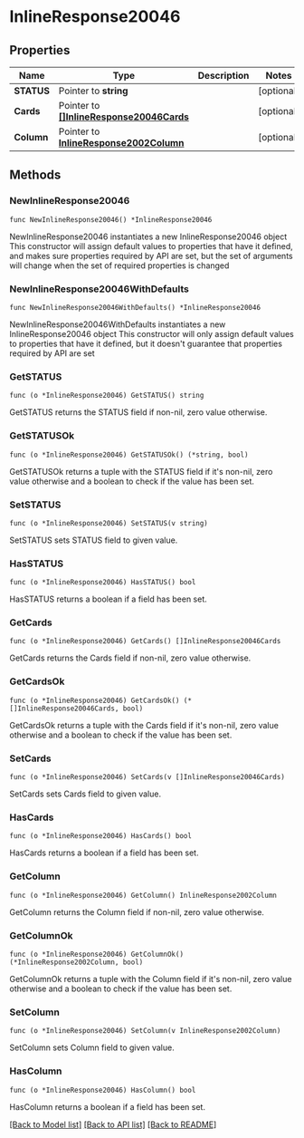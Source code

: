 # InlineResponse20046

## Properties

Name | Type | Description | Notes
------------ | ------------- | ------------- | -------------
**STATUS** | Pointer to **string** |  | [optional] 
**Cards** | Pointer to [**[]InlineResponse20046Cards**](InlineResponse20046Cards.md) |  | [optional] 
**Column** | Pointer to [**InlineResponse2002Column**](InlineResponse2002Column.md) |  | [optional] 

## Methods

### NewInlineResponse20046

`func NewInlineResponse20046() *InlineResponse20046`

NewInlineResponse20046 instantiates a new InlineResponse20046 object
This constructor will assign default values to properties that have it defined,
and makes sure properties required by API are set, but the set of arguments
will change when the set of required properties is changed

### NewInlineResponse20046WithDefaults

`func NewInlineResponse20046WithDefaults() *InlineResponse20046`

NewInlineResponse20046WithDefaults instantiates a new InlineResponse20046 object
This constructor will only assign default values to properties that have it defined,
but it doesn't guarantee that properties required by API are set

### GetSTATUS

`func (o *InlineResponse20046) GetSTATUS() string`

GetSTATUS returns the STATUS field if non-nil, zero value otherwise.

### GetSTATUSOk

`func (o *InlineResponse20046) GetSTATUSOk() (*string, bool)`

GetSTATUSOk returns a tuple with the STATUS field if it's non-nil, zero value otherwise
and a boolean to check if the value has been set.

### SetSTATUS

`func (o *InlineResponse20046) SetSTATUS(v string)`

SetSTATUS sets STATUS field to given value.

### HasSTATUS

`func (o *InlineResponse20046) HasSTATUS() bool`

HasSTATUS returns a boolean if a field has been set.

### GetCards

`func (o *InlineResponse20046) GetCards() []InlineResponse20046Cards`

GetCards returns the Cards field if non-nil, zero value otherwise.

### GetCardsOk

`func (o *InlineResponse20046) GetCardsOk() (*[]InlineResponse20046Cards, bool)`

GetCardsOk returns a tuple with the Cards field if it's non-nil, zero value otherwise
and a boolean to check if the value has been set.

### SetCards

`func (o *InlineResponse20046) SetCards(v []InlineResponse20046Cards)`

SetCards sets Cards field to given value.

### HasCards

`func (o *InlineResponse20046) HasCards() bool`

HasCards returns a boolean if a field has been set.

### GetColumn

`func (o *InlineResponse20046) GetColumn() InlineResponse2002Column`

GetColumn returns the Column field if non-nil, zero value otherwise.

### GetColumnOk

`func (o *InlineResponse20046) GetColumnOk() (*InlineResponse2002Column, bool)`

GetColumnOk returns a tuple with the Column field if it's non-nil, zero value otherwise
and a boolean to check if the value has been set.

### SetColumn

`func (o *InlineResponse20046) SetColumn(v InlineResponse2002Column)`

SetColumn sets Column field to given value.

### HasColumn

`func (o *InlineResponse20046) HasColumn() bool`

HasColumn returns a boolean if a field has been set.


[[Back to Model list]](../README.md#documentation-for-models) [[Back to API list]](../README.md#documentation-for-api-endpoints) [[Back to README]](../README.md)


